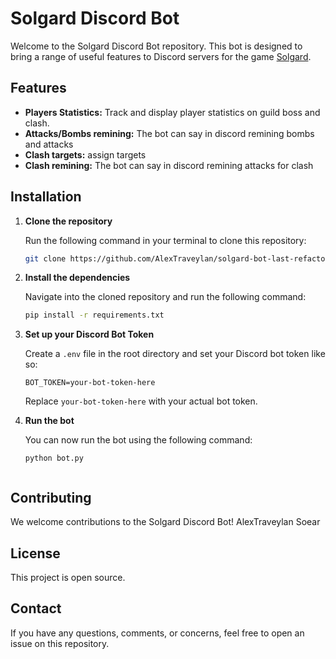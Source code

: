 # Solgard Discord Bot

Welcome to the Solgard Discord Bot repository. This bot is designed to bring a range of useful features to Discord servers for the game [Solgard](https://www.solskardgame.com).

## Features

- **Players Statistics:** Track and display player statistics on guild boss and clash.
- **Attacks/Bombs remining:** The bot can say in discord remining bombs and attacks
- **Clash targets:** assign targets
- **Clash remining:** The bot can say in discord remining attacks for clash

## Installation

1. **Clone the repository**

   Run the following command in your terminal to clone this repository:

   ```bash
   git clone https://github.com/AlexTraveylan/solgard-bot-last-refactoring.git


2. **Install the dependencies**

    Navigate into the cloned repository and run the following command:

    ```bash
    pip install -r requirements.txt


3. **Set up your Discord Bot Token**

    Create a `.env` file in the root directory and set your Discord bot token like so:

    ```
    BOT_TOKEN=your-bot-token-here
    ```
    Replace `your-bot-token-here` with your actual bot token.

4. **Run the bot**

    You can now run the bot using the following command:

    ```
    python bot.py


## Contributing

We welcome contributions to the Solgard Discord Bot! 
AlexTraveylan
Soear

## License

This project is open source.

## Contact

If you have any questions, comments, or concerns, feel free to open an issue on this repository.



